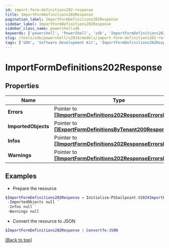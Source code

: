 ```yaml
---
id: import-form-definitions202-response
title: ImportFormDefinitions202Response
pagination_label: ImportFormDefinitions202Response
sidebar_label: ImportFormDefinitions202Response
sidebar_class_name: powershellsdk
keywords: ['powershell', 'PowerShell', 'sdk', 'ImportFormDefinitions202Response'] 
slug: /tools/sdk/powershell/v2024/models/import-form-definitions202-response
tags: ['SDK', 'Software Development Kit', 'ImportFormDefinitions202Response']
---
```



# ImportFormDefinitions202Response

## Properties

Name | Type | Description | Notes
------------ | ------------- | ------------- | -------------
**Errors** |  Pointer to [**[]ImportFormDefinitions202ResponseErrorsInner**](import-form-definitions202-response-errors-inner) |  | [optional] 
**ImportedObjects** |  Pointer to [**[]ExportFormDefinitionsByTenant200ResponseInner**](export-form-definitions-by-tenant200-response-inner) |  | [optional] 
**Infos** |  Pointer to [**[]ImportFormDefinitions202ResponseErrorsInner**](import-form-definitions202-response-errors-inner) |  | [optional] 
**Warnings** |  Pointer to [**[]ImportFormDefinitions202ResponseErrorsInner**](import-form-definitions202-response-errors-inner) |  | [optional] 

## Examples

- Prepare the resource
```powershell
$ImportFormDefinitions202Response = Initialize-PSSailpoint.V2024ImportFormDefinitions202Response  -Errors null `
 -ImportedObjects null `
 -Infos null `
 -Warnings null
```

- Convert the resource to JSON
```powershell
$ImportFormDefinitions202Response | ConvertTo-JSON
```


[[Back to top]](#) 

